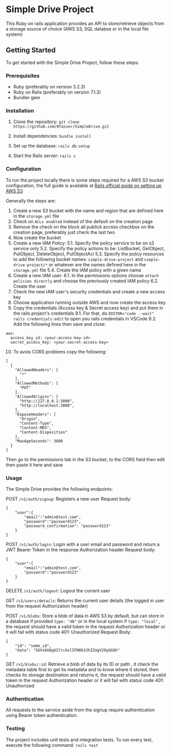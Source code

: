 # Simple Drive Project

This Ruby on rails application provides an API to store/retrieve objects from a storage source of choice (AWS S3, SQL databse or in the local file system)


## Getting Started
To get started with the Simple Drive Project, follow these steps:

### Prerequisites
- Ruby (preferably on version 3.2.3)
- Ruby on Rails (preferably on version 7.1.3)
- Bundler gem

### Installation
1. Clone the repository:
`git clone https://github.com/0Yasser/SimpleDrive.git`
2. Install dependencies:
`bundle install`

3. Set up the database:
`rails db:setup`

4. Start the Rails server:
`rails s`



### Configuration
To run the project locally there is some steps required for a AWS S3 bucket configuration, the full guide is available at [Rails official guide on setting up AWS S3](https://edgeguides.rubyonrails.org/active_storage_overview.html#s3-service-amazon-s3-and-s3-compatible-apis)

Generally the steps are:
1. Create a new S3 bucket with the name and region that are defined here in the `storage.yml` file
2. Check on `ACLs enabled` instead of the default on the creation page
3. Remove the check on the block all publick access checkbox on the creation page, preferably just check the last two
4. Now create the bucket
5. Create a new IAM Policy:
  5.1. Specify the policy service to be on s3 service only
  5.2. Specify the policy actions to be: ListBucket, GetObject, PutObject, DeleteObject, PutObjectAcl
  5.3. Specify the policy resources to add the following bucket names: `simple-drive-project` and `simple-drive-project/*` or whatever are the names defined here in the `storage.yml` file
  5.4. Create the IAM policy with a given name
6. Create a new IAM user:
  6.1. In the permissions options choose `attach policies directly` and choose the previously created IAM policy
  6.2. Create the user
7. Check the new IAM user's security credentials and create a new access key
8. Choose application running outside AWS and now create the access key
9. Copy the credentials (Access key & Secret access key) and put them in the rails project's credentials
  9.1. For that, do `EDITOR="code --wait" rails credentials:edit` to open you rails credentials in VSCode
  9.2. Add the following lines then save and close: 
  ```
  aws:
    access_key_id: <your-access-key-id>
    secret_access_key: <your-secret-access-key>
  ```
10. To avois CORS problems copy the following:
```
[
  {
    "AllowedHeaders": [
      "*"
    ],
    "AllowedMethods": [
      "PUT"
    ],
    "AllowedOrigins": [
      "http://127.0.0.1:3000",
      "http://localhost:3000",
    ],
    "ExposeHeaders": [
      "Origin",
      "Content-Type",
      "Content-MD5",
      "Content-Disposition"
    ],
    "MaxAgeSeconds": 3600
  }
]
```
Then go to the permissions tab in the S3 bucket, to the CORS field then edit then paste it here and save

### Usage
The Simple Drive provides the following endpoints:

POST `/v1/auth/signup`: Registers a new user
Request body:
```
{
    "user":{
        "email":"admin@test.com",
        "password":"password123",
        "password_confirmation": "password123"
    }
}
```

POST `/v1/auth/login`: Login with a user email and password and return a JWT Bearer Token in the response Authorization header
Request body:
```
{
    "user":{
        "email":"admin@test.com",
        "password":"password123"
    }
}
```

DELETE `/v1/auth/logout`: Logout the current user

GET `/v1/users/details`: Returns the current user details (the logged in user from the request Authorization header)

POST `/v1/blobs`: Store a blob of data in AWS S3 by default, but can store in a database if provided  `type: "db"` or in the local system if `type: "local"` , the request should have a valid token in the request Authorization header or it will fail with status code 401: Unauthorized
Request Body:
```
{
    "id": "some_id",
    "data": "SGVsbG8gU2ltcGxlIFN0b3JhZ2UgV29ybGQh"
}
```
GET `/v1/blobs/:id`: Retrieve a blob of data by its ID or path , it check the metadata table first to get its metadata and to know where it stored, then checks its storage destination and returns it, the request should have a valid token in the request Authorization header or it will fail with status code 401: Unauthorized

### Authentication
All requests to the service aside from the signup require authentication using Bearer token authentication.

### Testing
The project includes unit tests and integration tests. To run every test, execute the following command: `rails test`
